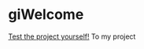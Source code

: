 # giWelcome


[Test the project yourself!](https://luizsmania.github.io/Media-da-sara/)
To my project